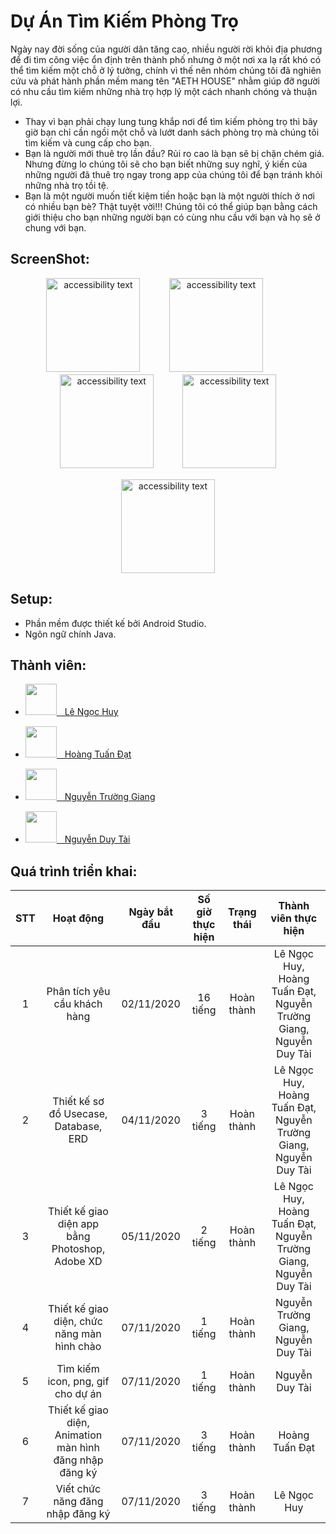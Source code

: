 Dự Án Tìm Kiếm Phòng Trọ
===================
Ngày nay đời sống của người dân tăng cao, nhiều người rời khỏi địa phương để đi tìm công việc ổn định trên thành phố nhưng ở một nơi xa lạ rất khó có thể tìm kiếm một chỗ ở lý tưởng, chính vì thế nên nhóm chúng tôi đã nghiên cứu và phát hành phần mềm mang tên "AETH HOUSE" nhằm giúp đỡ người có nhu cầu tìm kiếm những nhà trọ hợp lý một cách nhanh chóng và thuận lợi.
- Thay vì bạn phải chạy lung tung khắp nơi để tìm kiếm phòng trọ thì bây giờ bạn chỉ cần ngồi một chỗ và lướt danh sách phòng trọ mà chúng tôi tìm kiếm và cung cấp cho bạn.
- Bạn là người mới thuê trọ lần đầu? Rủi ro cao là bạn sẽ bị chặn chém giá. Nhưng đừng lo chúng tôi sẽ cho bạn biết những suy nghĩ, ý kiến của những người đã thuê trọ ngay trong app của chúng tôi để bạn tránh khỏi những nhà trọ tồi tệ.
- Bạn là một người muốn tiết kiệm tiền hoặc bạn là một người thích ở nơi có nhiều bạn bè? Thật tuyệt vời!!! Chúng tôi có thể giúp bạn bằng cách giới thiệu cho bạn những người bạn có cùng nhu cầu với bạn và họ sẽ ở chung với bạn.

## ScreenShot:
<p align="center">
  <img src="https://firebasestorage.googleapis.com/v0/b/lengochuyasm.appspot.com/o/link%2FIMG_20211117_124340%5B1%5D.png?alt=media&token=efab5cbf-c03a-4813-89a9-ce8a34ed78c2" width="150" alt="accessibility text">
  ㅤㅤㅤ
  <img src="https://firebasestorage.googleapis.com/v0/b/lengochuyasm.appspot.com/o/link%2FIMG_20211117_124349%5B1%5D.png?alt=media&token=03bba4ba-7142-47d7-9b26-4870d2c3f8ab" width="150" alt="accessibility text">
  ㅤㅤㅤ
  <img src="https://firebasestorage.googleapis.com/v0/b/lengochuyasm.appspot.com/o/link%2FIMG_20211116_071635%5B1%5D.png?alt=media&token=80b842fc-5faa-4e53-8992-8b1bdf164859" width="150" alt="accessibility text">
  ㅤㅤㅤ
    <img src="https://firebasestorage.googleapis.com/v0/b/lengochuyasm.appspot.com/o/link%2FIMG_20211117_124429%5B1%5D.png?alt=media&token=71ecdf0e-b357-4209-ac11-3a12fa5db096" width="150" alt="accessibility text">
</p>

<p align="center">
  <img src="https://firebasestorage.googleapis.com/v0/b/lengochuyasm.appspot.com/o/link%2FIMG_20211117_124449%5B1%5D.png?alt=media&token=97f9ba01-4a11-4938-9a2f-55f70f154e8a" width="150" alt="accessibility text">
<!--   <img src=" " width="170" alt="accessibility text">
  <img src=" " width="170" alt="accessibility text">
    <img src=" " width="170" alt="accessibility text"> -->
</p>


## Setup:
- Phần mềm được thiết kế bởi Android Studio.
- Ngôn ngữ chính Java.

## Thành viên:

 - <a href="https://www.facebook.com/profile.php?id=100019732021938"><img src="https://firebasestorage.googleapis.com/v0/b/lengochuyasm.appspot.com/o/link%2F158453391_712063659461362_983644585730661071_n.jpg?alt=media&token=be658a9f-fc20-4bf5-abcd-e68b94dd2ee9" width="50" height="50">ㅤLê Ngọc Huy </a>
 
 
 - <a href="https://www.facebook.com/profile.php?id=100037203007553"><img src="https://scontent.xx.fbcdn.net/v/t1.15752-9/s206x206/218851541_246874397023646_144979834847319470_n.jpg?_nc_cat=100&ccb=1-5&_nc_sid=aee45a&_nc_ohc=NNcd7ywEGvgAX8etGWq&_nc_oc=AQk_k0Gvn9esD85wzIY4dom-I6DNrqrWqh6z0S9b5mI-6XdYL3_myWZD8NTO97ulHqkZRXjrtWtsoP2bqSBbu1o4&_nc_ad=z-m&_nc_cid=0&_nc_ht=scontent.xx&oh=720106f8391a80e5a7e7b8d6c90512bf&oe=61B68B1E" width="50" height="50">ㅤHoàng Tuấn Đạt </a>
 
 
 - <a href="https://www.facebook.com/profile.php?id=100008417206414"><img src="https://scontent.fdad1-2.fna.fbcdn.net/v/t39.30808-6/206607621_2760728214217725_4506909551891445749_n.jpg?_nc_cat=105&ccb=1-5&_nc_sid=09cbfe&_nc_ohc=pkDTIVF7ZQMAX8a7H1c&_nc_ht=scontent.fdad1-2.fna&oh=beb88d41fe9e04a9fd1424d2a936be3a&oe=6197604A" width="50" height="50">ㅤNguyễn Trường Giang </a>
 
 
 - <a href="https://www.facebook.com/tai.nguyenduy.921"><img src="https://cf.shopee.co.id/file/717949373239968fcd5602553c4f73cb" width="50" height="50">ㅤNguyễn Duy Tài </a>
 
 ## Quá trình triển khai:
 
 
 |       STT     |      Hoạt động        |    Ngày bắt đầu   | Số giờ thực hiện |    Trạng thái     |                          Thành viên thực hiện            |
 | :------------:|:---------------------:|:-----------------:|:----------------:|:-----------------:|:--------------------------------------------------------:|
 |  1 | Phân tích yêu cầu khách hàng| 02/11/2020 | 16 tiếng | Hoàn thành | Lê Ngọc Huy, Hoàng Tuấn Đạt, Nguyễn Trường Giang, Nguyễn Duy Tài |
 |  2 | Thiết kế sơ đồ Usecase, Database, ERD| 04/11/2020 | 3 tiếng | Hoàn thành | Lê Ngọc Huy, Hoàng Tuấn Đạt, Nguyễn Trường Giang, Nguyễn Duy Tài |
 |  3 | Thiết kế giao diện app bằng Photoshop, Adobe XD| 05/11/2020 | 2 tiếng | Hoàn thành | Lê Ngọc Huy, Hoàng Tuấn Đạt, Nguyễn Trường Giang, Nguyễn Duy Tài |
 |  4 | Thiết kế giao diện, chức năng màn hình chào| 07/11/2020 | 1 tiếng | Hoàn thành | Nguyễn Trường Giang, Nguyễn Duy Tài |
 |  5 | Tìm kiếm icon, png, gif cho dự án| 07/11/2020 | 1 tiếng | Hoàn thành | Nguyễn Duy Tài |
 |  6 | Thiết kế giao diện, Animation màn hình đăng nhập đăng ký| 07/11/2020 | 3 tiếng | Hoàn thành |  Hoàng Tuấn Đạt|
 |  7 | Viết chức năng đăng nhập đăng ký| 07/11/2020 | 3 tiếng | Hoàn thành | Lê Ngọc Huy |
